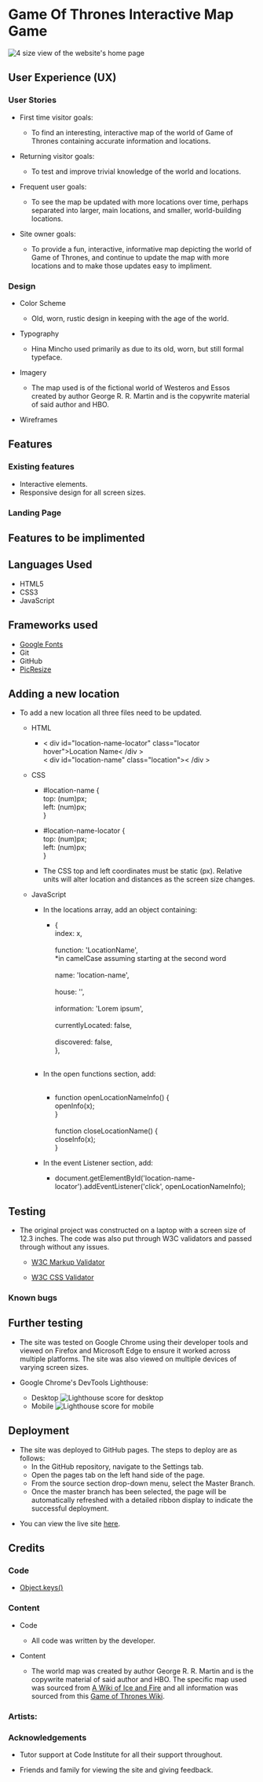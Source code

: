 <!-- 
Todo list
Add remaining locations
Update distances, location info, etc
Improve css design
Media quieries
README
Code cleanup
 -->

# Game Of Thrones Interactive Map Game

![4 size view of the website's home page]()

## User Experience (UX)

### User Stories           
- First time visitor goals:
  - To find an interesting, interactive map of the world of Game of Thrones containing accurate information and locations.

- Returning visitor goals:
  - To test and improve trivial knowledge of the world and locations.

- Frequent user goals:
  - To see the map be updated with more locations over time, perhaps separated into larger, main locations, and smaller, world-building locations.

- Site owner goals: 
  - To provide a fun, interactive, informative map depicting the world of Game of Thrones, and continue to update the map with more locations and to make those updates easy to impliment.

### Design
- Color Scheme
  - Old, worn, rustic design in keeping with the age of the world.

- Typography
  - Hina Mincho used primarily as due to its old, worn, but still formal typeface.

- Imagery
  - The map used is of the fictional world of Westeros and Essos created by author George R. R. Martin and is the copywrite material of said author and HBO.

- Wireframes 

<!-- HTML used instead of markdown to control image size as images were very large when testing. -->

## Features

### Existing features
- Interactive elements.
- Responsive design for all screen sizes.

### Landing Page

## Features to be implimented

## Languages Used

- HTML5
- CSS3
- JavaScript

## Frameworks used

- [Google Fonts](https://fonts.google.com/)
- Git
- GitHub
- [PicResize](https://picresize.com/)

## Adding a new location 

- To add a new location all three files need to be updated.
  - HTML
    - < div id="location-name-locator" class="locator hover">Location Name< /div ></br>
      < div id="location-name" class="location">< /div >
  - CSS
    - #location-name {</br>
      top: (num)px;</br>
      left: (num)px;</br>
      }

    - #location-name-locator {</br>
      top: (num)px;</br>
      left: (num)px;</br>
      }
  
    - The CSS top and left coordinates must be static (px). Relative units will alter location and distances as the screen size changes.

  - JavaScript
    - In the locations array, add an object containing:
      - {</br>
        index: x,
        </br></br>
        function: 'LocationName', </br>
        *in camelCase assuming starting at the second word
        </br></br>
        name: 'location-name',
        </br></br>
        house: '',
        </br></br>
        information: 'Lorem ipsum',
        </br></br>
        currentlyLocated: false,
        </br></br>
        discovered: false,</br>
        },</br></br>

    - In the open functions section, add:</br></br>
      - function openLocationNameInfo() {</br>
        openInfo(x);</br>
        }
        </br></br>
        function closeLocationName() {</br>
        closeInfo(x);</br>
        }</br>
    
    - In the event Listener section, add:</br>
      - document.getElementById('location-name-locator').addEventListener('click',          openLocationNameInfo);

## Testing

- The original project was constructed on a laptop with a screen size of 12.3 inches. The code was also put through W3C validators and passed through without any issues.

  - [W3C Markup Validator]()

  - [W3C CSS Validator]()

### Known bugs

## Further testing
- The site was tested on Google Chrome using their developer tools and viewed on Firefox and Microsoft Edge to ensure it worked across multiple platforms. The site was also viewed on multiple devices of varying screen sizes.

- Google Chrome's DevTools Lighthouse:
  - Desktop
        ![Lighthouse score for desktop]()
  - Mobile
        ![Lighthouse score for mobile]()

## Deployment 
- The site was deployed to GitHub pages. The steps to deploy are as follows:
  - In the GitHub repository, navigate to the Settings tab.
  - Open the pages tab on the left hand side of the page.
  - From the source section drop-down menu, select the Master Branch.
  - Once the master branch has been selected, the page will be automatically refreshed with a detailed ribbon display to indicate the successful deployment.
<!-- Deployment code and content taken straight from Code Institutes README template -->

- You can view the live site [here]().

## Credits 

### Code
- [Object.keys()](https://developer.mozilla.org/en-US/docs/Web/JavaScript/Reference/Global_Objects/Object/keys)

### Content
- Code
  - All code was written by the developer.

- Content
  - The world map was created by author George R. R. Martin and is the copywrite material of said author and HBO. The specific map used was sourced from [A Wiki of Ice and Fire](https://awoiaf.westeros.org/index.php/World_Map_(HBO_Game_Of_Thrones)) and all information was sourced from this [Game of Thrones Wiki](https://gameofthrones.fandom.com/wiki/Game_of_Thrones_Wiki).

### Artists:

### Acknowledgements
    
- Tutor support at Code Institute for all their support throughout.

- Friends and family for viewing the site and giving feedback.